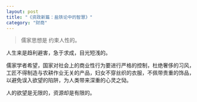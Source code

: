 ```yaml
---
layout: post
title: "《资政新篇：盐铁论中的智慧》"
category: "财商"
---
```






> 儒家思想是 约束人性的。

人生来是趋利避害，急于求成，目光短浅的。

儒家学者希望，国家对社会上的商业性行为要进行严格的控制，杜绝奢侈的习风，工匠不得制造与农耕作业无关的产品，妇女不穿丝织的衣服，不佩带贵重的饰品，以避免误入欲望的陷阱，为人类带来深重的心灵之恸。

人的欲望是无限的，资源却是有限的。

